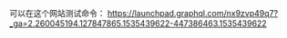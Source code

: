 可以在这个网站测试命令：
https://launchpad.graphql.com/nx9zvp49q7?_ga=2.260045194.127847865.1535439622-447386463.1535439622